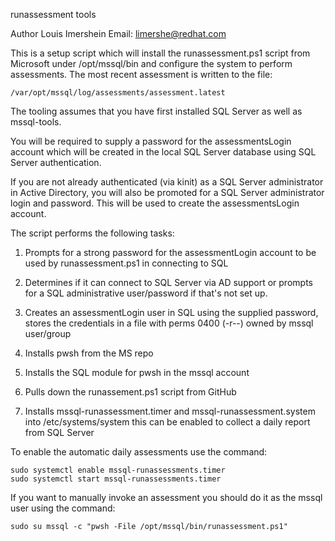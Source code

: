 runassessment tools

Author Louis Imershein Email: limershe@redhat.com

This is a setup script which will install the runassessment.ps1 script 
from Microsoft under /opt/mssql/bin and configure the system to perform 
assessments.  The most recent assessment is written to the file: 

    /var/opt/mssql/log/assessments/assessment.latest 

The tooling assumes that you have first installed SQL Server as well as 
mssql-tools.

You will be required to supply a password for the assessmentsLogin account
which will be created in the local SQL Server database using SQL Server
authentication.

If you are not already authenticated (via kinit) as a SQL Server 
administrator in Active Directory, you will also be promoted for a SQL
Server administrator login and password.  This will be used to create
the assessmentsLogin account.

The script performs the following tasks:

1. Prompts for a strong password for the assessmentLogin account to be used by runassessment.ps1 in connecting to SQL

2. Determines if it can connect to SQL Server via AD support or  prompts for a SQL administrative user/password if that's not set up.

3. Creates an assessmentLogin user in SQL using the supplied password, stores the credentials in a file with perms 0400 (-r--) owned by mssql user/group

4. Installs pwsh from the MS repo

5. Installs the SQL module for pwsh in the mssql account

6. Pulls down the runassement.ps1 script from GitHub

7. Installs mssql-runassessment.timer and mssql-runassessment.system into 
   /etc/systems/system this can be enabled to collect a daily report from 
   SQL Server

To enable the automatic daily assessments use the command:

    sudo systemctl enable mssql-runassessments.timer
    sudo systemctl start mssql-runassessments.timer

If you want to manually invoke an assessment you should do it as the 
mssql user using the command:

    sudo su mssql -c "pwsh -File /opt/mssql/bin/runassessment.ps1"


